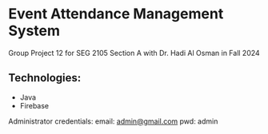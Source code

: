 # Event Attendance Management System

Group Project 12 for SEG 2105 Section A with Dr. Hadi Al Osman in Fall 2024

## Technologies:
- Java
- Firebase

Administrator credentials:
email: admin@gmail.com
pwd: admin
